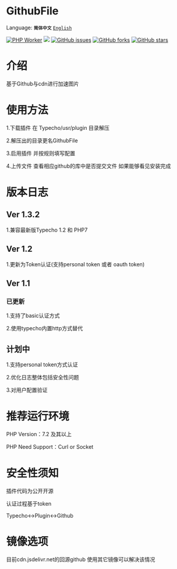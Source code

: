 # GithubFile

Language: 
**`简体中文`** 
[`English`](https://github.com/Mlikiowa/GithubFile/blob/main/Readme_En.md)

[![PHP Worker](https://github.com/MliKiowa/GithubFile/actions/workflows/php.yml/badge.svg?style=flat-square)](https://github.com/MliKiowa/GithubFile/actions/workflows/php.yml)
[![](https://img.shields.io/github/license/MliKiowa/GithubFile?style=flat-square)](https://github.com/MliKiowa/GithubFile/blob/master/LICENSE)
[![GitHub issues](https://img.shields.io/github/issues/MliKiowa/GithubFile?style=flat-square)](https://github.com/MliKiowa/GithubFile/issues)
[![GitHub forks](https://img.shields.io/github/forks/MliKiowa/GithubFile?style=flat-square)](https://github.com/MliKiowa/GithubFile/network)
[![GitHub stars](https://img.shields.io/github/stars/MliKiowa/GithubFile?style=flat-square)](https://github.com/MliKiowa/GithubFile/stargazers)

# 介绍
基于Github与cdn进行加速图片

# 使用方法
1.下载插件 在 Typecho/usr/plugin 目录解压

2.解压出的目录更名GithubFile

3.启用插件 并按规则填写配置

4.上传文件 查看相应github的库中是否提交文件 如果能够看见安装完成
# 版本日志
## Ver 1.3.2
1.兼容最新版Typecho 1.2 和 PHP7
## Ver 1.2

1.更新为Token认证(支持personal token 或者 oauth token)
## Ver 1.1
### 已更新
1.支持了basic认证方式

2.使用typecho内置http方式替代

## 计划中
1.支持personal token方式认证

2.优化日志整体包括安全性问题

3.对用户配置验证

# 推荐运行环境
PHP Version：7.2 及其以上

PHP Need Support：Curl or Socket

# 安全性须知
插件代码为公开开源

认证过程基于token

Typecho<->Plugin<->Github

# 镜像选项
目前cdn.jsdelivr.net的回源github
使用其它镜像可以解决该情况
